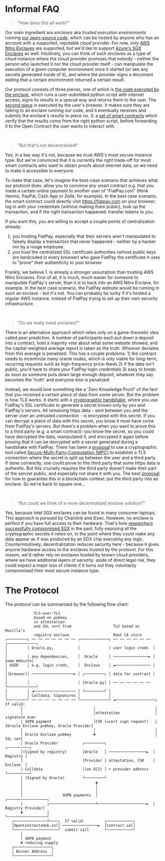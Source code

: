 # Informal FAQ

> "How does this all work?"

Our main ingredient are *enclaves* aka *trusted execution environments* running [our open-source code](https://github.com/open-contracts/enclave-protocol), which can be hosted by anyone who has an account with a supported, reputable cloud provider. For now, only [AWS Nitro Enclaves](https://aws.amazon.com/ec2/nitro/nitro-enclaves/) are supported, but we'd like to support [Azure's SGX Enclaves](https://docs.microsoft.com/en-us/azure/confidential-computing/confidential-computing-enclaves) as well. Intuitively, you can think of such enclaves as a type of cloud instance where the cloud provider promises that nobody - neither the person who launched it nor the cloud provider itself - can manipulate the execution of a given computer environment once it started (or see any secrets generated inside of it), and where the provider signs a document stating that a certain environment returned a certain result. 

Our protocol consists of three pieces, one of which is [the code executed by the enclave](https://github.com/open-contracts/enclave-protocol), which runs a user-submitted python script with internet access, signs its results in a special way and returns them to the user. The [second piece](https://github.com/open-contracts/client-protocol) is executed by the user's browser. It makes sure they are talking to an enclave running our code, and it eventually receives and submits the enclave's results to piece no. 3: a [set of smart contracts](https://github.com/open-contracts/protocol/tree/main/solidity_contracts) which verify that the results come from the right python script, before forwarding it to the Open Contract the user wants to interact with.

<br/> 

> "But that's not decentralized!"


Yes, in a key way it's not, because we trust AWS's most secure instance type. But we're convinced that it is currently the right trade-off for most smart contracts who want to obtain proofs about internet data, so we need to make it accessible to everyone. 

To make that case, let's imagine the best-case scenario that achieves what our protocol does: allow you to convince any smart contract e.g. that you made a certain online payment to another user of "FiatPay.com" (think Venmo, PayPal, Cash App or Zelle, for example). In the best case scenario, the smart contract could directly visit https://fiatpay.com on your browser, log in with your credentials (without making them public), look up the transaction, and if the right transaction happened: transfer tokens to you.
 
If you want this, you are willing to accept a couple points of centralization already:
  1. you trusting FiatPay, especially that their servers aren't manipulated to falsely display a transaction that never happened - neither by a hacker nor by a rouge employee.
  2. you trust the centralized SSL certificate authorities (whose public keys are hardcoded in every browser) who gave FiatPay the certificate it uses to "prove" their authenticity to your browser

Frankly, we believe 1. is already a stronger assumption than trusting AWS Nitro Enclaves. First of all, it is much, much easier for someone to manipulate FiatPay's server, than it is to hack into an AWS Nitro Enclave, for example. In the best case scenario, the FiatPay website would be running in such an enclave - but it's not. You can probably be lucky if it's hosted a regular AWS instance, instead of FiatPay trying to set up their own security infrastructure. 

<br/> 

> "Do we really need enclaves?"

There is an alternative approach which relies only on a game-theoretic idea called *peer prediction*. A number of participants each put down a deposit into a contract, hold a majority vote about what some website showed, and the capital-weighted average report is taken as the truth. Whoever deviates from this average is penalized. This has a couple problems: 1) the contract needs to incentivize many oracle nodes, which is only viable for long-term, recurring requests such as high-frequency price-feeds 2) if the data isn't public, you'd have to share your FiatPay login credentials 3) easy to break: as soon as someone puts down large enough deposit, whatever they say becomes the 'truth' and everyone else is penalized. 

Instead, we would love something like a 'Zero Knowledge Proof' of the fact that you received a certain piece of data from some server. But the problem is how TLS works. It starts with a [cryptographic handshake](https://en.wikipedia.org/wiki/Transport_Layer_Security#Key_exchange_or_key_agreement), where you use FiatPay's SSL certificate to generate a secret known only by you and FiatPay's servers. All remaining https data - sent between you and the server over an untrusted connection - is encrypted with this secret. If you can decrypt a piece of data with this secret, you know it must have come from FiatPay's servers. But there's a problem when you want to prove this to a third party (e.g. a smart contract): you know the secret, so you could have decrypted the data, manipulated it, and encrypted it again before proving that it can be decrypted with a secret generated during a handshake with FiatPay. There has been a [proposal](https://github.com/tlsnotary/pagesigner/) to use a cryptographic tool called [Secure-Multi-Party-Computation (MPC)](https://en.wikipedia.org/wiki/Secure_multi-party_computation) to establish a TLS connection where the secret is split up between the user and a third party. If done correnctly, one could prove to this third party that some https data is authentic. But this crucially requires the third party doesn't make their part of the sercret public, and especially not share it with you. The best [proposal](https://research.chain.link/deco.pdf) for how to guarantee this in a blockchain context: put the third party into an enclave. So we're back to square one...

<br/> 

> "But could we think of a more decentralized enclave solution?"

Yes, because Intel SGX enclaves can be found in many consumer laptops. This approach is pursued by Chainlink and iExec. However, no enclave is perfect if you have full access to their hardware. That's how [researchers successfully compromised SGX](https://sgaxe.com/) in the past, fully exposing all the cryptographic secrets it relies on, to the point where they could make any data appear as if was produced by an SGX chip executing any logic. Counterintuitively, decentralization reduces security here - because it gives anyone hardware access to the enclaves trusted by the protocol. For this reason, we'd rather rely on enclaves hosted by known cloud providers, where we have additional layers of security: aside of direct legal risk, they could expect a major loss of clients if it turns out they voluntarily compromised their most secure instance type.

# The Protocol





The protocol can be summarized by the following flow chart:

```ascii
             TLS-over-TLS
             based on pubkey
             in attestation                      
             and SSL cert from                   TLS based on Mozilla's
             registry enclave                    Root CA store
┌─────────┐ ── ── ── ── ── ── ── ┌─────────────┐ ── ── ── ── ── ── ┌─────────────┐ 
│         │ Oracle.py,           │             │ user login creds  │             │
│         │ any dependencies,    │  Oracle     │ ────────────────► │ Some Website│
│ USER    │ e.g. login creds,    │  Enclave    │ ◄──────────────── │             │
│(browser)│ ───────────────────► │ ┌─────────┐ │ data for contract │             │
│         │                      │ │Oracle.py│ │ ── ── ── ── ── ── └─────────────┘
│         │ ◄─────────────────── │ └─────────┘ │ 
│         │ Calldata, Signatures │             │
└─────────┘ ── ── ── ── ── ── ── └─────────────┘ ◄──────────────────┐ If valid:
       │                                │                           │
       │                                │attestation                │ signature over 
       │ $OPN payment                   │CSR (=cert sign request)   │ {Oracle Enclave pubkey, Oracle Provider}
       │                                │                           │
       │ Oracle Enclave pubkey          ▼                           │  SSL cert
       │ Oracle Provider           ┌─────────┐                     ┌──────────┐
       │(Signed by registry)       │Oracle   │ ─────────────────►  │ Registry │
       │                           │Provider │ attestation, CSR    │ Enclave  │
       │ Calldata                  │(on EC2) │ + provider address  └──────────┘
       │ (Signed by Oracle)        └─────────┘
       │                                 ▲
       │                                 │
       │                                 │
       │                  $OPN payments  │                         ┌──────────────────┐
       │           ┌─────────────────────┴──────────────────────►  │ Registry Provider│
       ▼           │                                               └──────────────────┘
   ┌───────────────┴────┐  If valid:         ┌────────────┐
   │OpenContractsHub.sol│ ────────────────►  │Contract.sol│
   └────────────────────┘  submit call       └────────────┘
       │    
       │ $OPN payment   
       ▼ reducing supply   
   ┌─────────────────┐
   │ Burner Address  │
   └─────────────────┘
```

